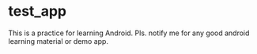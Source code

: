 # test_app
This is a practice for learning Android. Pls. notify me for any good android learning material or demo app.
